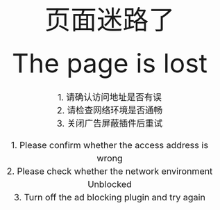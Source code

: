 <p style="width: 100%;text-align: center;font-size: 60px;height: 40px;margin-top: 1.2em!important;">页面迷路了</p>
<p style="width: 100%;text-align: center;font-size: 60px;height: 40px;margin-top: 1.2em!important;">The page is lost</p>
<p style="width: 100%;text-align: center;font-size: 20px;line-height:30px;">1. 请确认访问地址是否有误<br/>2. 请检查网络环境是否通畅<br/>3. 关闭广告屏蔽插件后重试</p>
<p style="width: 100%;text-align: center;font-size: 20px;line-height:30px;">1. Please confirm whether the access address is wrong<br/>2. Please check whether the network environment Unblocked<br/>3. Turn off the ad blocking plugin and try again</p>